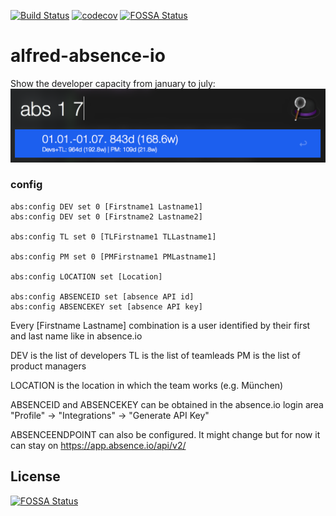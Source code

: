[![Build Status](https://travis-ci.org/dpeuscher/alfred-absence-io.svg?branch=master)](https://travis-ci.org/dpeuscher/alfred-absence-io)
[![codecov](https://codecov.io/gh/dpeuscher/alfred-absence-io/branch/master/graph/badge.svg)](https://codecov.io/gh/dpeuscher/alfred-absence-io)
[![FOSSA Status](https://app.fossa.io/api/projects/git%2Bgithub.com%2Fdpeuscher%2Falfred-absence-io.svg?type=shield)](https://app.fossa.io/projects/git%2Bgithub.com%2Fdpeuscher%2Falfred-absence-io?ref=badge_shield)
# alfred-absence-io

Show the developer capacity from january to july:
![Usage](usage.png)

### config
```
abs:config DEV set 0 [Firstname1 Lastname1]
abs:config DEV set 0 [Firstname2 Lastname2]

abs:config TL set 0 [TLFirstname1 TLLastname1]

abs:config PM set 0 [PMFirstname1 PMLastname1]

abs:config LOCATION set [Location]

abs:config ABSENCEID set [absence API id]
abs:config ABSENCEKEY set [absence API key]
```
Every [Firstname Lastname] combination is a user identified by their first and last name like in absence.io

DEV is the list of developers
TL is the list of teamleads
PM is the list of product managers

LOCATION is the location in which the team works (e.g. München)

ABSENCEID and ABSENCEKEY can be obtained in the absence.io login area "Profile" -> "Integrations" -> "Generate API Key"

ABSENCEENDPOINT can also be configured. It might change but for now it can stay on https://app.absence.io/api/v2/ 

## License
[![FOSSA Status](https://app.fossa.io/api/projects/git%2Bgithub.com%2Fdpeuscher%2Falfred-absence-io.svg?type=large)](https://app.fossa.io/projects/git%2Bgithub.com%2Fdpeuscher%2Falfred-absence-io?ref=badge_large)